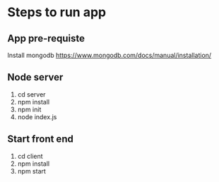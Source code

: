 
# Steps to run app

## App pre-requiste 
Install mongodb
https://www.mongodb.com/docs/manual/installation/

## Node server
1. cd server
2. npm install
3. npm init
4. node index.js

## Start front end
1. cd client
2. npm install
3. npm start

